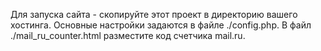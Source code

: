 Для запуска сайта - скопируйте этот проект в директорию вашего хостинга.
Основные настройки задаются в файле ./config.php.
В файл ./mail_ru_counter.html разместите код счетчика mail.ru.
